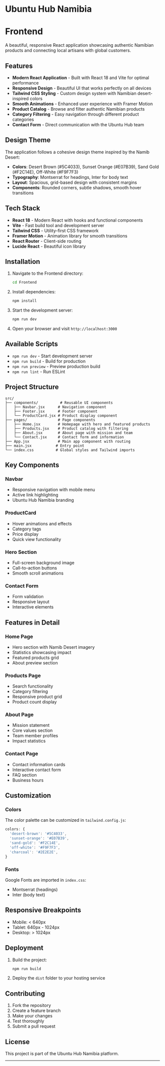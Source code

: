 # Ubuntu Hub Namibia

# Frontend

A beautiful, responsive React application showcasing authentic Namibian products and connecting local artisans with global customers.

## Features

- **Modern React Application** - Built with React 18 and Vite for optimal performance
- **Responsive Design** - Beautiful UI that works perfectly on all devices
- **Tailwind CSS Styling** - Custom design system with Namibian desert-inspired colors
- **Smooth Animations** - Enhanced user experience with Framer Motion
- **Product Catalog** - Browse and filter authentic Namibian products
- **Category Filtering** - Easy navigation through different product categories
- **Contact Form** - Direct communication with the Ubuntu Hub team

## Design Theme

The application follows a cohesive design theme inspired by the Namib Desert:

- **Colors**: Desert Brown (#5C4033), Sunset Orange (#E07B39), Sand Gold (#F2C14E), Off-White (#F9F7F3)
- **Typography**: Montserrat for headings, Inter for body text
- **Layout**: Spacious, grid-based design with consistent margins
- **Components**: Rounded corners, subtle shadows, smooth hover transitions

## Tech Stack

- **React 18** - Modern React with hooks and functional components
- **Vite** - Fast build tool and development server
- **Tailwind CSS** - Utility-first CSS framework
- **Framer Motion** - Animation library for smooth transitions
- **React Router** - Client-side routing
- **Lucide React** - Beautiful icon library

## Installation

1. Navigate to the Frontend directory:
   ```bash
   cd Frontend
   ```

2. Install dependencies:
   ```bash
   npm install
   ```

3. Start the development server:
   ```bash
   npm run dev
   ```

4. Open your browser and visit `http://localhost:3000`

## Available Scripts

- `npm run dev` - Start development server
- `npm run build` - Build for production
- `npm run preview` - Preview production build
- `npm run lint` - Run ESLint

## Project Structure

```
src/
├── components/          # Reusable UI components
│   ├── Navbar.jsx      # Navigation component
│   ├── Footer.jsx      # Footer component
│   └── ProductCard.jsx # Product display component
├── pages/              # Page components
│   ├── Home.jsx        # Homepage with hero and featured products
│   ├── Products.jsx    # Product catalog with filtering
│   ├── About.jsx       # About page with mission and team
│   └── Contact.jsx     # Contact form and information
├── App.jsx             # Main app component with routing
├── main.jsx           # Entry point
└── index.css          # Global styles and Tailwind imports
```

## Key Components

### Navbar
- Responsive navigation with mobile menu
- Active link highlighting
- Ubuntu Hub Namibia branding

### ProductCard
- Hover animations and effects
- Category tags
- Price display
- Quick view functionality

### Hero Section
- Full-screen background image
- Call-to-action buttons
- Smooth scroll animations

### Contact Form
- Form validation
- Responsive layout
- Interactive elements

## Features in Detail

### Home Page
- Hero section with Namib Desert imagery
- Statistics showcasing impact
- Featured products grid
- About preview section

### Products Page
- Search functionality
- Category filtering
- Responsive product grid
- Product count display

### About Page
- Mission statement
- Core values section
- Team member profiles
- Impact statistics

### Contact Page
- Contact information cards
- Interactive contact form
- FAQ section
- Business hours

## Customization

### Colors
The color palette can be customized in `tailwind.config.js`:

```javascript
colors: {
  'desert-brown': '#5C4033',
  'sunset-orange': '#E07B39',
  'sand-gold': '#F2C14E',
  'off-white': '#F9F7F3',
  'charcoal': '#2E2E2E',
}
```

### Fonts
Google Fonts are imported in `index.css`:
- Montserrat (headings)
- Inter (body text)

## Responsive Breakpoints

- Mobile: < 640px
- Tablet: 640px - 1024px
- Desktop: > 1024px

## Deployment

1. Build the project:
   ```bash
   npm run build
   ```

2. Deploy the `dist` folder to your hosting service

## Contributing

1. Fork the repository
2. Create a feature branch
3. Make your changes
4. Test thoroughly
5. Submit a pull request

## License

This project is part of the Ubuntu Hub Namibia platform.

---
